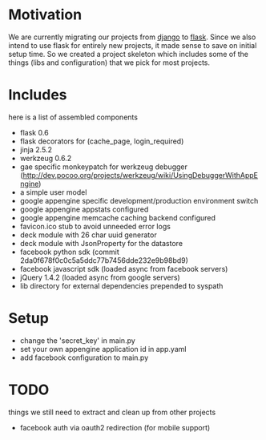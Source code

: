 # Motivation

We are currently migrating our projects from [django](http://www.djangoproject.com) to [flask](http://flask.pocoo.org).
Since we also intend to use flask for entirely new projects, it made sense to save on initial setup time.
So we created a project skeleton which includes some of the things (libs and configuration) that we pick for most projects.

# Includes

here is a list of assembled components

* flask 0.6
* flask decorators for (cache_page, login_required)
* jinja 2.5.2
* werkzeug 0.6.2
* gae specific monkeypatch for werkzeug debugger (http://dev.pocoo.org/projects/werkzeug/wiki/UsingDebuggerWithAppEngine)
* a simple user model
* google appengine specific development/production environment switch
* google appengine appstats configured
* google appengine memcache caching backend configured
* favicon.ico stub to avoid unneeded error logs
* deck module with 26 char uuid generator
* deck module with JsonProperty for the datastore
* facebook python sdk (commit 2da0f678f0c0c5a5ddc77b7456dde232e9b98bd9)
* facebook javascript sdk (loaded async from facebook servers)
* jQuery 1.4.2 (loaded async from google servers)
* lib directory for external dependencies prepended to syspath

# Setup

* change the 'secret_key' in main.py
* set your own appengine application id in app.yaml
* add facebook configuration to main.py

# TODO

things we still need to extract and clean up from other projects

* facebook auth via oauth2 redirection (for mobile support)
